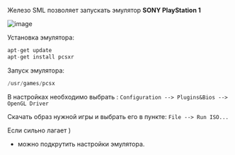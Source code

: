 Железо SML позволяет запускать эмулятор <b>SONY PlayStation 1</b> 

![image](https://github.com/sw3nlab/sml482hd/blob/master/2010-01-01-012904_720x576_scrot.png)

Установка эмулятора: 
```php
apt-get update
apt-get install pcsxr
```


Запуск эмулятора:
```php
/usr/games/pcsx
```


В настройках необходимо выбрать :
`Configuration --> Plugins&Bios --> OpenGL Driver`


Скачать образ нужной игры и выбрать его в пункте:
`File --> Run ISO...`


Если сильно лагает ) 
- можно подкрутить настройки эмулятора.
